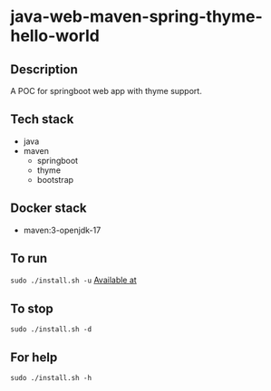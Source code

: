 # java-web-maven-spring-thyme-hello-world

## Description
A POC for springboot web app with thyme support.

## Tech stack
- java
- maven
  - springboot
  - thyme
  - bootstrap

## Docker stack
- maven:3-openjdk-17

## To run
`sudo ./install.sh -u`
[Available at](http://localhost)

## To stop
`sudo ./install.sh -d`

## For help
`sudo ./install.sh -h`
